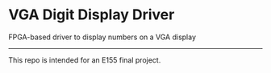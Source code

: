# VGA Digit Display Driver
FPGA-based driver to display numbers on a VGA display

---

This repo is intended for an E155 final project.
